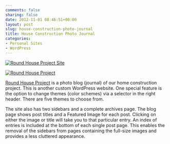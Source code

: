 ```yaml
---
comments: false
sharing: false
date: 2012-11-01 08:46:51+00:00
layout: post
slug: house-construction-photo-journal
title: House Construction Photo Journal
categories:
- Personal Sites
- WordPress
---
```


[![Round House Project Site](http://janmilosh.com/wp-content/uploads/2013/02/house-screenshot2.jpg)](http://house.milosh.me)

[![Round House Project](http://janmilosh.com/wp-content/uploads/2013/02/house-screenshot.jpg)](http://house.milosh.me)

[Round House Project](http://milosh.me/house) is a photo blog (journal) of our home construction project. This is another custom WordPress website. One special feature is the option to change themes (color schemes) via a selector in the right header. There are five themes to choose from.

The site also has two sidebars and a complete archives page. The blog page shows post titles and a Featured Image for each post. Clicking on either the image or title will take you to that particular entry. An index of entries is included at the bottom of each single post page. This enables the removal of the sidebars from pages containing the full-size images and provides a less cluttered appearance.
